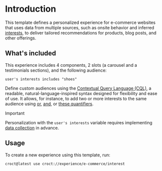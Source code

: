 # Introduction

This template defines a personalized experience for e-commerce websites that uses data from multiple sources, such as onsite behavior and inferred [interests](https://docs.croct.com/reference/cql/data-types/user#user-interests-prop), to deliver tailored recommendations for products, blog posts, and other offerings.

## What's included

This experience includes 4 components, 2 slots (a carousel and a testimonials sections), and the following audience:

```cql
user's interests includes "shoes"
```

Define custom audiences using the [Contextual Query Language (CQL)](https://docs.croct.com/reference/cql/introduction), a readable, natural-language-inspired syntax designed for flexibility and ease of use. It allows, for instance, to add two or more interests to the same audience using [or](https://docs.croct.com/reference/cql/expressions/operations/logical#or), [and](https://docs.croct.com/reference/cql/expressions/operations/logical#and), or [these quantifiers](https://docs.croct.com/reference/cql/expressions/quantifiers).

> [!IMPORTANT]
> Personalization with the `user's interests` variable requires implementing [data collection](https://docs.croct.com/reference/sdk/javascript/data-collection) in advance.

## Usage

To create a new experience using this template, run:

```croct-cmd
croct@latest use croct://experience/e-commerce/interest
```
